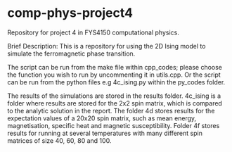 # comp-phys-project4
Repository for project 4 in FYS4150 computational physics.

Brief Description: This is a repository for using the 2D Ising model to simulate the ferromagnetic phase transition. 

The script can be run from the make file within cpp_codes; please choose the function you wish to run by uncommenting it in utils.cpp. Or the script can be run from the python files e.g 4c_ising.py within the py_codes folder.

The results of the simulations are stored in the results folder. 4c_ising is a folder where results are stored for the 2x2 spin matrix, which is compared to the analytic solution in the report. The folder 4d stores results for the expectation values of a 20x20 spin matrix, such as mean energy, magnetisation, specific heat and magnetic susceptibility. Folder 4f stores results for running at several temperatures with many different spin matrices of size 40, 60, 80 and 100. 
